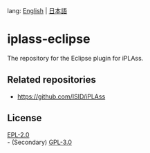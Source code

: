 lang: [English](./README-EN.md) | [日本語](./README.md)

# iplass-eclipse
The repository for the Eclipse plugin for iPLAss.

## Related repositories

* <https://github.com/ISID/iPLAss>

## License
[EPL-2.0](http://www.eclipse.org/legal/epl-2.0)  
\- (Secondary) [GPL-3.0](https://www.gnu.org/licenses/gpl.html)
